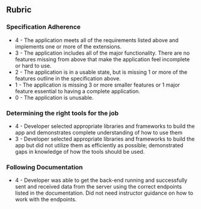 ## Rubric
### Specification Adherence
- 4 - The application meets all of the requirements listed above and implements one or more of the extensions.
- 3 - The application includes all of the major functionality. There are no features missing from above that make the application feel incomplete or hard to use.
- 2 - The application is in a usable state, but is missing 1 or more of the features outline in the specification above.
- 1 - The application is missing 3 or more smaller features or 1 major feature essential to having a complete application.
- 0 - The application is unusable.

### Determining the right tools for the job
- 4 - Developer selected appropriate libraries and frameworks to build the app and demonstrates complete understanding of how to use them
- 3 - Developer selected appropriate libraries and frameworks to build the app but did not utilize them as efficiently as possible; demonstrated gaps in knowledge of how the tools should be used.

### Following Documentation
- 4 - Developer was able to get the back-end running and successfully sent and received data from the server using the correct endpoints listed in the documentation. Did not need instructor guidance on how to work with the endpoints.
